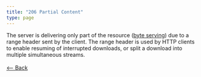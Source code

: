 ```yaml
---
title: "206 Partial Content"
type: page
---
```

The server is delivering only part of the resource ([byte serving](https://en.wikipedia.org/wiki/Byte_serving)) due to a range header sent by the client. The range header is used by HTTP clients to enable resuming of interrupted downloads, or split a download into multiple simultaneous streams.<br /><br />[<-- Back](../../)